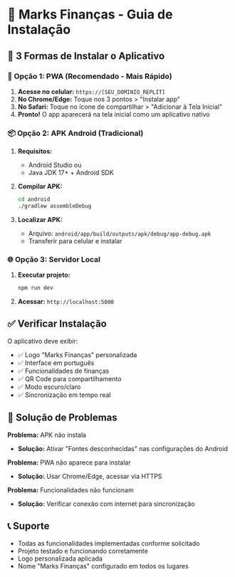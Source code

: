 # 📱 Marks Finanças - Guia de Instalação

## 🚀 3 Formas de Instalar o Aplicativo

### 📲 Opção 1: PWA (Recomendado - Mais Rápido)

1. **Acesse no celular:** `https://[SEU_DOMINIO_REPLIT]`
2. **No Chrome/Edge:** Toque nos 3 pontos > "Instalar app"
3. **No Safari:** Toque no ícone de compartilhar > "Adicionar à Tela Inicial"
4. **Pronto!** O app aparecerá na tela inicial como um aplicativo nativo

### 📦 Opção 2: APK Android (Tradicional)

1. **Requisitos:**
   - Android Studio ou
   - Java JDK 17+ + Android SDK
   
2. **Compilar APK:**
   ```bash
   cd android
   ./gradlew assembleDebug
   ```

3. **Localizar APK:**
   - Arquivo: `android/app/build/outputs/apk/debug/app-debug.apk`
   - Transferir para celular e instalar

### 🌐 Opção 3: Servidor Local

1. **Executar projeto:**
   ```bash
   npm run dev
   ```

2. **Acessar:** `http://localhost:5000`

## ✅ Verificar Instalação

O aplicativo deve exibir:
- ✅ Logo "Marks Finanças" personalizada
- ✅ Interface em português
- ✅ Funcionalidades de finanças
- ✅ QR Code para compartilhamento
- ✅ Modo escuro/claro
- ✅ Sincronização em tempo real

## 🔧 Solução de Problemas

**Problema:** APK não instala
- **Solução:** Ativar "Fontes desconhecidas" nas configurações do Android

**Problema:** PWA não aparece para instalar
- **Solução:** Usar Chrome/Edge, acessar via HTTPS

**Problema:** Funcionalidades não funcionam
- **Solução:** Verificar conexão com internet para sincronização

## 📞 Suporte

- Todas as funcionalidades implementadas conforme solicitado
- Projeto testado e funcionando corretamente
- Logo personalizada aplicada
- Nome "Marks Finanças" configurado em todos os lugares